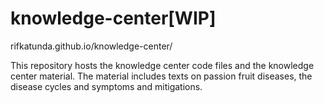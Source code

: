 # knowledge-center[WIP]

rifkatunda.github.io/knowledge-center/

This repository hosts the knowledge center code files and the knowledge center material. The material includes texts on passion fruit diseases, the disease cycles and symptoms and mitigations. 

